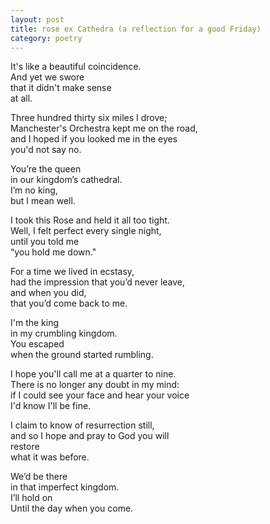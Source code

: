 ```yaml
---
layout: post
title: rose ex Cathedra (a reflection for a good Friday)
category: poetry
---
```


It's like a beautiful coincidence.  
And yet we swore  
that it didn't make sense  
at all.  

Three hundred thirty six miles I drove;  
Manchester's Orchestra kept me on the road,  
and I hoped if you looked me in the eyes  
you'd not say no.  

You’re the queen  
in our kingdom’s cathedral.  
I’m no king,  
but I mean well.  

I took this Rose and held it all too tight.  
Well, I felt perfect every single night,  
until you told me  
“you hold me down."  

For a time we lived in ecstasy,  
had the impression that you’d never leave,  
and when you did,  
that you’d come back to me.  

I'm the king  
in my crumbling kingdom.  
You escaped  
when the ground started rumbling.  

I hope you'll call me at a quarter to nine.  
There is no longer any doubt in my mind:  
if I could see your face and hear your voice  
I'd know I'll be fine.  

I claim to know of resurrection still,  
and so I hope and pray to God you will  
restore  
what it was before.  

We’d be there  
in that imperfect kingdom.  
I’ll hold on  
Until the day when you come.  

